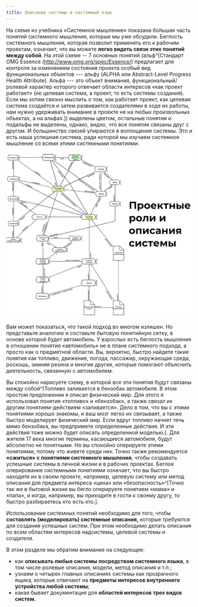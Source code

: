```yaml
---
title: Описания системы и системный язык
---
```


На схеме из учебника «Системное мышление» показана бо́льшая часть понятий
системного мышления, которые мы уже обсудили. Беглость системного
мышления, которая позволит применять его к рабочим проектам, означает,
что вы можете **легко видеть связи этих понятий между собой**. На этой
схеме -- 7 основных понятий (альф^[Стандарт OMG Essence
(http://www.omg.org/spec/Essence/) предлагает для контроля за изменением
состояния проекта особый вид функциональных объектов --- альфу (ALPHA
или Abstract-Level Progress Health Attribute). Альфа --- это объект
внимания, функциональный/ролевой характер которого отвечает области
интересов «как проект работает» (не целевая система, а проект, то есть
системы создания). Если мы хотим связно мыслить о том, как работает
проект, как целевая система создаётся и затем развивается создателями в
ходе их работы, нам нужно удерживать внимание в проекте не на любых
произвольных объектах, а на альфах.]) выделены цветом,
остальные понятия и подальфы не выделены, однако, видно, что все понятия
связаны друг с другом. И большинство связей упираются в воплощение
системы. Это и есть наша успешная система, ради которой мы изучаем
системное мышление со всеми этими системными понятиями.


![](03-descriptions-of-the-system-and-systems-language-30.png)


Вам может показаться, что такой подход во многом излишен. Но представьте
аналогию и составьте бытовую понятийную сетку, в основе которой будет
автомобиль. У взрослых есть беглость мышления в отношении понятия
«автомобиль» не в плане системного подхода, а просто как о предметной
области. Вы, вероятно, быстро найдете такие понятия как топливо,
движение, погода, пассажир, окружающая среда, роскошь, зимняя резина и
многие другие, которые помогают объяснить деятельность, связанную с
автомобилем.

Вы спокойно нарисуете схему, в которой все эти понятия будут связаны
между собой^[Топливо заливается в бензобак автомобиля. В
этом простом предложении я описал физический мир. Для этого я
использовал понятия «топливо» и «бензобак», а также связал их другим
понятием-действием «заливается». Дело в том, что вы с этими понятиями
хорошо знакомы, и ваш мозг легко их связывает, а также быстро моделирует
физический мир. Если вдруг топливо начнет течь мимо бензобака, вы
предпримете определенные действия. И эти действия тоже можно будет
описать определенной моделью.]. Для жителя 17 века многие
термины, касающиеся автомобиля, будут абсолютно не понятными. Но вы
спокойно оперируете этими понятиями, потому что живете среди них. Точно
также рекомендуется **«сжиться» с понятиями системного мышления**, чтобы
создавать успешные системы в личной жизни и в рабочих проектах. Беглое
оперирование системными понятиями означает, что вы быстро находите их в
своем проекте, например, целевую систему или метод описания для предмета
интереса «цена» или «безопасность»^[Точно так же в
бытовой жизни вы бегло оперируете понятием «мама» и «папа», и когда,
например, вы приходите в гости к своему другу, то быстро разбираетесь
кто есть кто.].

Использование системных понятий необходимо для того, чтобы
**составлять** **(моделировать)** **системные описания,** которые
требуются для создания успешных систем. При этом необходимо делать
описания по всем областям интересов надсистемы, целевой системы и
создателя.

В этом разделе мы обратим внимание на следующее:

-   как **описывать любые системы** **посредством системного языка**, в
    том числе ролевые описания, модели, метод описания и т.п.;
-   узнаем о четырех главных описаниях системы как прозрачного ящика,
    которые отвечают на **предметы интересов внутреннего устройства
    любой системы**;
-   какая бывает документация для **областей интересов** **трех видов**
    **систем.**
